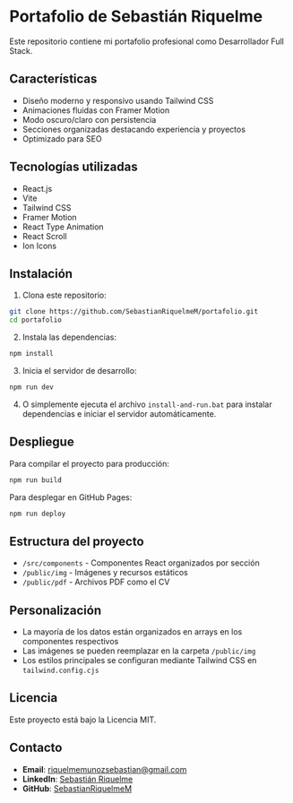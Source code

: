# Portafolio de Sebastián Riquelme

Este repositorio contiene mi portafolio profesional como Desarrollador Full Stack.

## Características

- Diseño moderno y responsivo usando Tailwind CSS
- Animaciones fluidas con Framer Motion
- Modo oscuro/claro con persistencia
- Secciones organizadas destacando experiencia y proyectos
- Optimizado para SEO

## Tecnologías utilizadas

- React.js
- Vite
- Tailwind CSS
- Framer Motion
- React Type Animation
- React Scroll
- Ion Icons

## Instalación

1. Clona este repositorio:
```bash
git clone https://github.com/SebastianRiquelmeM/portafolio.git
cd portafolio
```

2. Instala las dependencias:
```bash
npm install
```

3. Inicia el servidor de desarrollo:
```bash
npm run dev
```

4. O simplemente ejecuta el archivo `install-and-run.bat` para instalar dependencias e iniciar el servidor automáticamente.

## Despliegue

Para compilar el proyecto para producción:

```bash
npm run build
```

Para desplegar en GitHub Pages:

```bash
npm run deploy
```

## Estructura del proyecto

- `/src/components` - Componentes React organizados por sección
- `/public/img` - Imágenes y recursos estáticos
- `/public/pdf` - Archivos PDF como el CV

## Personalización

- La mayoría de los datos están organizados en arrays en los componentes respectivos
- Las imágenes se pueden reemplazar en la carpeta `/public/img`
- Los estilos principales se configuran mediante Tailwind CSS en `tailwind.config.cjs`

## Licencia

Este proyecto está bajo la Licencia MIT.

## Contacto

- **Email**: riquelmemunozsebastian@gmail.com
- **LinkedIn**: [Sebastián Riquelme](https://www.linkedin.com/in/sebastián-riquelme-566a16261/)
- **GitHub**: [SebastianRiquelmeM](https://github.com/SebastianRiquelmeM)
